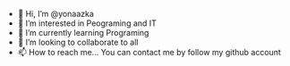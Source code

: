 - 👋 Hi, I’m @yonaazka
- 👀 I’m interested in Peograming and IT
- 🌱 I’m currently learning Programing
- 💞️ I’m looking to collaborate to all
- 📫 How to reach me... You can contact me by follow my github account

<!---
yonaazka/yonaazka is a ✨ special ✨ repository because its `README.md` (this file) appears on your GitHub profile.
You can click the Preview link to take a look at your changes.
--->

